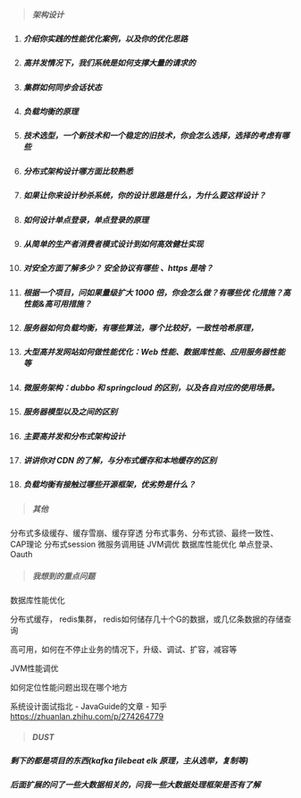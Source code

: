 > ##### 架构设计

1. ##### 介绍你实践的性能优化案例，以及你的优化思路 

2. ##### 高并发情况下，我们系统是如何支撑大量的请求的 

3. ##### 集群如何同步会话状态 

4. ##### 负载均衡的原理 

5. ##### 技术选型，一个新技术和一个稳定的旧技术，你会怎么选择，选择的考虑有哪些 

6. ##### 分布式架构设计哪方面比较熟悉 

7. ##### 如果让你来设计秒杀系统，你的设计思路是什么，为什么要这样设计？ 

8. ##### 如何设计单点登录，单点登录的原理 

9. ##### 从简单的生产者消费者模式设计到如何高效健壮实现 

10. ##### 对安全方面了解多少？ 安全协议有哪些 、https 是啥？ 

11. ##### 根据一个项目，问如果量级扩大 1000 倍，你会怎么做？有哪些优 化措施？高性能&高可用措施？ 

12. ##### 服务器如何负载均衡，有哪些算法，哪个比较好，一致性哈希原理，

13. ##### 大型高并发网站如何做性能优化：Web 性能、数据库性能、应用服务器性能等

14. ##### 微服务架构：dubbo 和 springcloud 的区别，以及各自对应的使用场景。 

15. ##### 服务器模型以及之间的区别 

16. ##### 主要高并发和分布式架构设计 

17. ##### 讲讲你对 CDN 的了解，与分布式缓存和本地缓存的区别 

18. ##### 负载均衡有接触过哪些开源框架，优劣势是什么？ 



> ##### 其他

分布式多级缓存、缓存雪崩、缓存穿透
分布式事务、分布式锁、最终一致性、CAP理论
分布式session
微服务调用链
JVM调优
数据库性能优化
单点登录、Oauth



> ##### 我想到的重点问题

数据库性能优化

分布式缓存， redis集群， redis如何储存几十个G的数据，或几亿条数据的存储查询

高可用，如何在不停止业务的情况下，升级、调试、扩容，减容等

JVM性能调优

如何定位性能问题出现在哪个地方



系统设计面试指北 - JavaGuide的文章 - 知乎 https://zhuanlan.zhihu.com/p/274264779

> ##### DUST

##### 剩下的都是项目的东西(kafka filebeat elk 原理，主从选举，复制等) 

##### 后面扩展的问了一些大数据相关的，问我一些大数据处理框架是否有了解 

